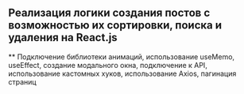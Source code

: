 ## Реализация логики создания постов с возможностью их сортировки, поиска и удаления на React.js

** Подключение библиотеки анимаций, использование useMemo, useEffect, создание модального окна, подключение к API, использование кастомных хуков, использование Axios, пагинация страниц
